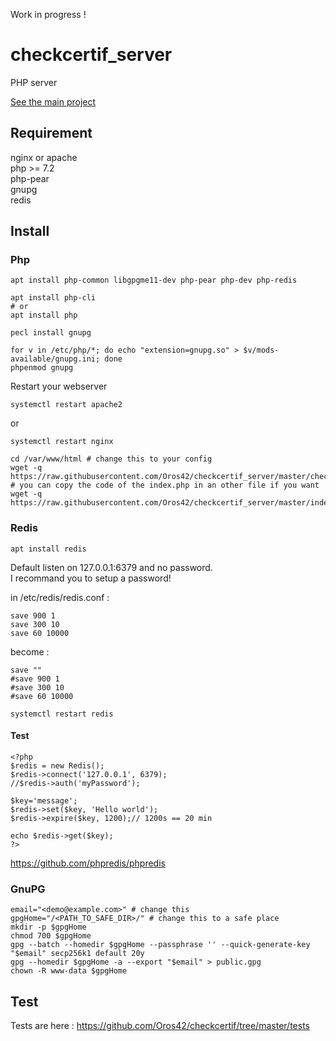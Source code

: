 Work in progress !  

# checkcertif_server

PHP server  
  
[See the main project](https://github.com/Oros42/checkcertif)  

## Requirement

nginx or apache  
php >= 7.2  
php-pear  
gnupg  
redis  

## Install

### Php
```
apt install php-common libgpgme11-dev php-pear php-dev php-redis

apt install php-cli
# or
apt install php

pecl install gnupg

for v in /etc/php/*; do echo "extension=gnupg.so" > $v/mods-available/gnupg.ini; done
phpenmod gnupg
```

Restart your webserver
```
systemctl restart apache2
```
or
```
systemctl restart nginx
```

```
cd /var/www/html # change this to your config
wget -q https://raw.githubusercontent.com/Oros42/checkcertif_server/master/checkCertif.php
# you can copy the code of the index.php in an other file if you want
wget -q https://raw.githubusercontent.com/Oros42/checkcertif_server/master/index.php
```


### Redis
```
apt install redis
```
Default listen on 127.0.0.1:6379 and no password.  
I recommand you to setup a password!
  
in /etc/redis/redis.conf :
```
save 900 1
save 300 10
save 60 10000
```
become :
```
save ""
#save 900 1
#save 300 10
#save 60 10000
```
```
systemctl restart redis
```

#### Test
```
<?php
$redis = new Redis();
$redis->connect('127.0.0.1', 6379);
//$redis->auth('myPassword');

$key='message';
$redis->set($key, 'Hello world');
$redis->expire($key, 1200);// 1200s == 20 min

echo $redis->get($key);
?>
```
https://github.com/phpredis/phpredis  
  

### GnuPG

```
email="<demo@example.com>" # change this
gpgHome="/<PATH_TO_SAFE_DIR>/" # change this to a safe place
mkdir -p $gpgHome
chmod 700 $gpgHome
gpg --batch --homedir $gpgHome --passphrase '' --quick-generate-key "$email" secp256k1 default 20y
gpg --homedir $gpgHome -a --export "$email" > public.gpg
chown -R www-data $gpgHome
```

## Test
  
Tests are here : https://github.com/Oros42/checkcertif/tree/master/tests  
